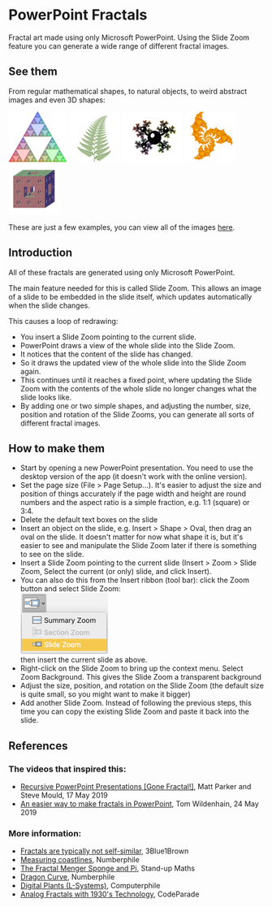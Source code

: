 # PowerPoint Fractals

Fractal art made using only Microsoft PowerPoint.
Using the Slide Zoom feature you can generate a wide range of different fractal images.

## See them

From regular mathematical shapes, to natural objects, to weird abstract images and even 3D shapes:

[<img src="docs/assets/fractals/triangles/coloured-triangle_600.png" height="100" alt="Coloured Sierpiński triangle" />](//emlyn.github.io/PowerPointFractals/assets/fractals/triangles/coloured-triangle_2400.png)
[<img src="docs/assets/fractals/plants/barnsley-fern_600.png" height="100" alt="Fern" />](//emlyn.github.io/PowerPointFractals/assets/fractals/plants/barnsley-fern_2400.png)
[<img src="docs/assets/fractals/abstract/branching-balls_600.png" height="100" alt="Abstract shape" />](//emlyn.github.io/PowerPointFractals/assets/fractals/abstract/branching-balls_2400.png)
[<img src="docs/assets/fractals/spirals/fire_600.png" height="100" alt="Fire Spiral" />](//emlyn.github.io/PowerPointFractals/assets/fractals/spirals/fire_2400.png)
[<img src="docs/assets/fractals/3d/menger-rgb_600.png" height="100" alt="Menger Sponge" />](//emlyn.github.io/PowerPointFractals/assets/fractals/3d/menger-rgb_2400.png)

These are just a few examples, you can view all of the images [here](//emlyn.github.io/PowerPointFractals).

## Introduction

All of these fractals are generated using only Microsoft PowerPoint.

The main feature needed for this is called Slide Zoom.
This allows an image of a slide to be embedded in the slide itself,
which updates automatically when the slide changes.

This causes a loop of redrawing:
- You insert a Slide Zoom pointing to the current slide.
- PowerPoint draws a view of the whole slide into the Slide Zoom.
- It notices that the content of the slide has changed.
- So it draws the updated view of the whole slide into the Slide Zoom again.
- This continues until it reaches a fixed point, where updating the Slide Zoom with the
contents of the whole slide no longer changes what the slide looks like.
- By adding one or two simple shapes, and adjusting the number, size, position and rotation of the Slide Zooms,
you can generate all sorts of different fractal images.

## How to make them

- Start by opening a new PowerPoint presentation.
You need to use the desktop version of the app (it doesn't work with the online version).
- Set the page size (File > Page Setup...). It's easier to adjust the size and position of things accurately
if the page width and height are round numbers and the aspect ratio is a simple fraction, e.g. 1:1 (square) or 3:4.
- Delete the default text boxes on the slide
- Insert an object on the slide, e.g. Insert > Shape > Oval, then drag an oval on the slide.
It doesn't matter for now what shape it is, but it's easier to see and manipulate the Slide Zoom later if there is something to see on the slide.
- Insert a Slide Zoom pointing to the current slide (Insert > Zoom > Slide Zoom, Select the current (or only) slide, and click Insert).
- You can also do this from the Insert ribbon (tool bar): click the Zoom button and select Slide Zoom:<br />
<img src="docs/assets/images/slide_zoom.png" width="172" height="120" alt="Slide Zoom option" /><br />
then insert the current slide as above.
- Right-click on the Slide Zoom to bring up the context menu. Select Zoom Background.
This gives the Slide Zoom a transparent background
- Adjust the size, position, and rotation on the Slide Zoom (the default size is quite small, so you might want to make it bigger)
- Add another Slide Zoom. Instead of following the previous steps, this time you can copy the existing Slide Zoom and paste it back into the slide.

## References

### The videos that inspired this:

- [Recursive PowerPoint Presentations [Gone Fractal!]](https://www.youtube.com/watch?v=b-Fa6HtvGtQ), Matt Parker and Steve Mould, 17 May 2019
- [An easier way to make fractals in PowerPoint](https://www.youtube.com/watch?v=O8l_awjgoMI), Tom Wildenhain, 24 May 2019

### More information:

- [Fractals are typically not self-similar](https://www.youtube.com/watch?v=gB9n2gHsHN4), 3Blue1Brown
- [Measuring coastlines](https://youtu.be/7dcDuVyzb8Y), Numberphile
- [The Fractal Menger Sponge and Pi](https://www.youtube.com/watch?v=8pj8_zjelDo), Stand-up Maths
- [Dragon Curve](https://www.youtube.com/watch?v=wCyC-K_PnRY), Numberphile
- [Digital Plants (L-Systems)](https://www.youtube.com/watch?v=puwhf-404Xc), Computerphile
- [Analog Fractals with 1930's Technology](https://www.youtube.com/watch?v=Pv26QAOcb6Q), CodeParade
